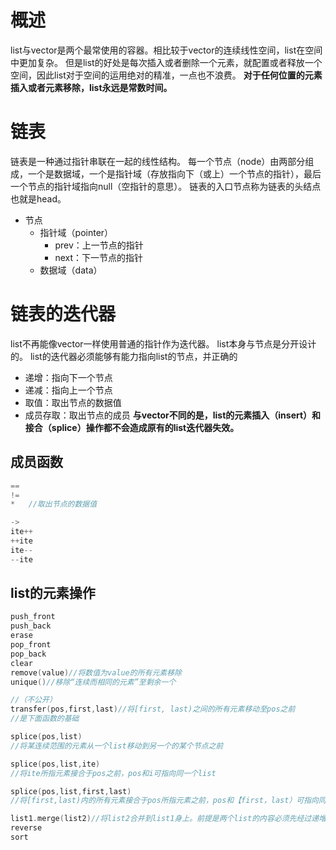 # 概述
list与vector是两个最常使用的容器。相比较于vector的连续线性空间，list在空间中更加复杂。
但是list的好处是每次插入或者删除一个元素，就配置或者释放一个空间，因此list对于空间的运用绝对的精准，一点也不浪费。
**对于任何位置的元素插入或者元素移除，list永远是常数时间。**
# 链表
链表是一种通过指针串联在一起的线性结构。
每一个节点（node）由两部分组成，一个是数据域，一个是指针域（存放指向下（或上）一个节点的指针），最后一个节点的指针域指向null（空指针的意思）。
链表的入口节点称为链表的头结点也就是head。
+ 节点
   + 指针域（pointer）
      + prev：上一节点的指针
      + next：下一节点的指针
   + 数据域（data）
# 链表的迭代器
list不再能像vector一样使用普通的指针作为迭代器。
list本身与节点是分开设计的。
list的迭代器必须能够有能力指向list的节点，并正确的
+ 递增：指向下一个节点
+ 递减：指向上一个节点
+ 取值：取出节点的数据值
+ 成员存取：取出节点的成员
**与vector不同的是，list的元素插入（insert）和接合（splice）操作都不会造成原有的list迭代器失效。**

## 成员函数
```C++
==
!=
*   //取出节点的数据值

->
ite++
++ite
ite--
--ite
```
## list的元素操作
```C++
push_front
push_back
erase
pop_front
pop_back
clear
remove(value)//将数值为value的所有元素移除
unique()//移除“连续而相同的元素”至剩余一个

//（不公开）
transfer(pos,first,last)//将[first, last)之间的所有元素移动至pos之前
//是下面函数的基础

splice(pos,list)
//将某连续范围的元素从一个list移动到另一个的某个节点之前

splice(pos,list,ite)
//将ite所指元素接合于pos之前，pos和i可指向同一个list

splice(pos,list,first,last)
//将[first,last)内的所有元素接合于pos所指元素之前，pos和【first，last）可指向同一个list，但pos不能位于【first，last）之内

list1.merge(list2)//将list2合并到list1身上。前提是两个list的内容必须先经过递增操作
reverse
sort
```
